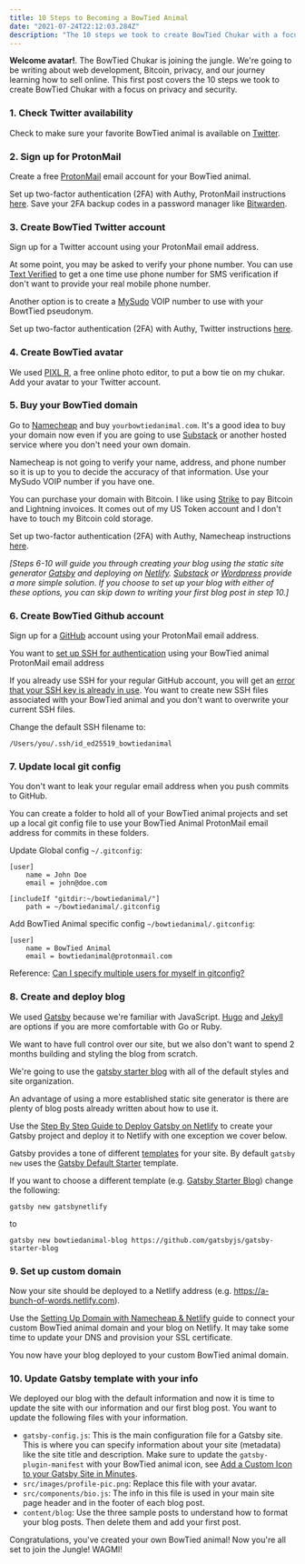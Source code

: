 ```yaml
---
title: 10 Steps to Becoming a BowTied Animal
date: "2021-07-24T22:12:03.284Z"
description: "The 10 steps we took to create BowTied Chukar with a focus on privacy and security."
---
```

**Welcome avatar!**. The BowTied Chukar is joining the jungle.  We're going to be writing about web development, Bitcoin, privacy, and our journey learning how to sell online.  This first post covers the 10 steps we took to create BowTied Chukar with a focus on privacy and security.

### 1. Check Twitter availability

Check to make sure your favorite BowTied animal is available on [Twitter](https://twitter.com).

### 2. Sign up for ProtonMail

Create a free [ProtonMail](https://protonmail.com/) email account for your BowTied animal.

Set up two-factor authentication (2FA) with Authy, ProtonMail instructions [here](https://protonmail.com/support/knowledge-base/two-factor-authentication/).  Save your 2FA backup codes in a password manager like [Bitwarden](https://bitwarden.com/).

### 3. Create BowTied Twitter account

Sign up for a Twitter account using your ProtonMail email address.

At some point, you may be asked to verify your phone number. You can use [Text Verified](https://www.textverified.com) to get a one time use phone number for SMS verification if don't want to provide your real mobile phone number.

Another option is to create a [MySudo](https://mysudo.com/) VOIP number to use with your BowtTied pseudonym.

Set up two-factor authentication (2FA) with Authy, Twitter instructions [here](https://help.twitter.com/en/managing-your-account/two-factor-authentication).

### 4. Create BowTied avatar

We used [PIXL R](https://pixlr.com/x/), a free online photo editor, to put a bow tie on my chukar.  Add your avatar to your Twitter account.

### 5. Buy your BowTied domain

Go to [Namecheap](https://namecheap.com) and buy `yourbowtiedanimal.com`.  It's a good idea to buy your domain now even if you are going to use [Substack](https://substack.com/) or another hosted service where you don't need your own domain.

Namecheap is not going to verify your name, address, and phone number so it is up to you to decide the accuracy of that information.  Use your MySudo VOIP number if you have one.

You can purchase your domain with Bitcoin.  I like using [Strike](https://strike.me/) to pay Bitcoin and Lightning invoices.  It comes out of my US Token account and I don't have to touch my Bitcoin cold storage.

Set up two-factor authentication (2FA) with Authy, Namecheap instructions [here](https://www.namecheap.com/support/knowledgebase/article.aspx/10073/45/how-can-i-use-the-totp-method-for-twofactor-authentication/).

*[Steps 6-10 will guide you through creating your blog using the static site generator [Gatsby](https://www.gatsbyjs.com/) and deploying on [Netlify](https://www.netlify.com).   [Substack](https://substack.com/) or [Wordpress](https://wordpress.com/) provide a more simple solution. If you choose to set up your blog with either of these options, you can skip down to writing your first blog post in step 10.]*

### 6. Create BowTied Github account

Sign up for a [GitHub](https://github.com/) account using your ProtonMail email address.

You want to [set up SSH for authentication](https://docs.github.com/en/github/authenticating-to-github/connecting-to-github-with-ssh/generating-a-new-ssh-key-and-adding-it-to-the-ssh-agent) using your BowTied animal ProtonMail email address

If you already use SSH for your regular GitHub account, you will get an [error that your SSH key is already in use](https://docs.github.com/en/github/authenticating-to-github/troubleshooting-ssh/error-key-already-in-use).  You want to create new SSH files associated with your BowTied animal and you don't want to overwrite your current SSH files.

Change the default SSH filename to:
```
/Users/you/.ssh/id_ed25519_bowtiedanimal
```


### 7. Update local git config

You don't want to leak your regular email address when you push commits to GitHub.

You can create a folder to hold all of your BowTied animal projects and set up a local git config file to use your BowTied Animal ProtonMail email address for commits in these folders.

Update Global config `~/.gitconfig`:

```
[user]
    name = John Doe
    email = john@doe.com

[includeIf "gitdir:~/bowtiedanimal/"]
    path = ~/bowtiedanimal/.gitconfig
```

Add BowTied Animal specific config `~/bowtiedanimal/.gitconfig`:

```
[user]
    name = BowTied Animal
    email = bowtiedanimal@protonmail.com
```

Reference:  [Can I specify multiple users for myself in gitconfig?](https://stackoverflow.com/questions/4220416/can-i-specify-multiple-users-for-myself-in-gitconfig/43654115#43654115)


### 8. Create and deploy blog

We used [Gatsby](https://www.gatsbyjs.com/)  because we're familiar with JavaScript.  [Hugo](https://gohugo.io/) and [Jekyll](https://jekyllrb.com/) are options if you are more comfortable with Go or Ruby.

We want to have full control over our site, but we also don't want to spend 2 months building and styling the blog from scratch.

We're going to use the [gatsby starter blog](https://github.com/gatsbyjs/gatsby-starter-blog.git) with all of the default styles and site organization.

An advantage of using a more established static site generator is there are plenty of blog posts already written about how to use it.

Use the [Step By Step Guide to Deploy Gatsby on Netlify](https://www.netlify.com/blog/2016/02/24/a-step-by-step-guide-gatsby-on-netlify/) to create your Gatsby project and deploy it to Netlify with one exception we cover below.

Gatsby provides a tone of different [templates](https://www.gatsbyjs.com/starters/?) for your site.  By default `gatsby new` uses the [Gatsby Default Starter](https://www.gatsbyjs.com/starters/gatsbyjs/gatsby-starter-default/) template.

If you want to choose a different template (e.g. [Gatsby Starter Blog](https://www.gatsbyjs.com/starters/gatsbyjs/gatsby-starter-blog/)) change the following:

```
gatsby new gatsbynetlify
```
to
```
gatsby new bowtiedanimal-blog https://github.com/gatsbyjs/gatsby-starter-blog
```

### 9. Set up custom domain

Now your site should be deployed to a Netlify address (e.g. https://a-bunch-of-words.netlify.com).

Use the [Setting Up Domain with Namecheap & Netlify](https://dev.to/easybuoy/setting-up-domain-with-namecheap-netlify-1a4d) guide to connect your custom BowTied animal domain and your blog on Netlify.  It may take some time to update your DNS and provision your SSL certificate.

You now have your blog deployed to your custom BowTied animal domain.

### 10. Update Gatsby template with your info

We deployed our blog with the default information and now it is time to update the site with our information and our first blog post.  You want to update the following files with your information.

* `gatsby-config.js`: This is the main configuration file for a Gatsby site. This is where you can specify information about your site (metadata) like the site title and description.  Make sure to update the `gatsby-plugin-manifest` with your BowTied animal icon, see [Add a Custom Icon to your Gatsby Site in Minutes](https://medium.com/@itguymax/add-a-custom-icon-to-your-gatsby-site-in-just-a-few-a-minute-4e5b5f12ca40).
* `src/images/profile-pic.png`:  Replace this file with your avatar.
* `src/components/bio.js`: The info in this file is used in your main site page header and in the footer of each blog post.
* `content/blog`: Use the three sample posts to understand how to format your blog posts.  Then delete them and add your first post.

Congratulations, you've created your own BowTied animal!  Now you're all set to join the Jungle!  WAGMI!
